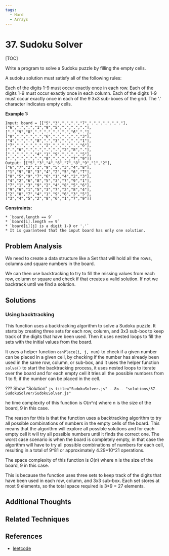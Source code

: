 ```yaml
---
tags:
  - Hard
  - Arrays
---
```


# 37. Sudoku Solver

[TOC]

Write a program to solve a Sudoku puzzle by filling the empty cells.

A sudoku solution must satisfy all of the following rules:

Each of the digits 1-9 must occur exactly once in each row.
Each of the digits 1-9 must occur exactly once in each column.
Each of the digits 1-9 must occur exactly once in each of the 9 3x3 sub-boxes of the grid.
The '.' character indicates empty cells.

**Example 1:**

```
Input: board = [["5","3",".",".","7",".",".",".","."],["6",".",".","1","9","5",".",".","."],[".","9","8",".",".",".",".","6","."],["8",".",".",".","6",".",".",".","3"],["4",".",".","8",".","3",".",".","1"],["7",".",".",".","2",".",".",".","6"],[".","6",".",".",".",".","2","8","."],[".",".",".","4","1","9",".",".","5"],[".",".",".",".","8",".",".","7","9"]]
Output: [["5","3","4","6","7","8","9","1","2"],["6","7","2","1","9","5","3","4","8"],["1","9","8","3","4","2","5","6","7"],["8","5","9","7","6","1","4","2","3"],["4","2","6","8","5","3","7","9","1"],["7","1","3","9","2","4","8","5","6"],["9","6","1","5","3","7","2","8","4"],["2","8","7","4","1","9","6","3","5"],["3","4","5","2","8","6","1","7","9"]]
```

**Constraints:**

```
* `board.length == 9`
* `board[i].length == 9`
* `board[i][j] is a digit 1-9 or '.'`
* It is guaranteed that the input board has only one solution.
```

## Problem Analysis

We need to create a data structure like a Set that will hold all the rows, columns and square numbers in the board.

We can then use backtracking to try to fill the missing values from each row, column or square and check if that creates a valid solution. If not we backtrack until we find a solution.

## Solutions

### Using backtracking

This function uses a backtracking algorithm to solve a Sudoku puzzle. It starts by creating three sets for each row, column, and 3x3 sub-box to keep track of the digits that have been used. Then it uses nested loops to fill the sets with the initial values from the board.

It uses a helper function `canPlace(i, j, num)` to check if a given number can be placed in a given cell, by checking if the number has already been used in the same row, column, or sub-box, and it uses the helper function `solve()` to start the backtracking process, it uses nested loops to iterate over the board and for each empty cell it tries all the possible numbers from 1 to 9, if the number can be placed in the cell.


??? Show "Solution"
`js title="SudokuSolver.js"
    --8<-- "solutions/37-SudokuSolver/SudokuSolver.js"
    `

he time complexity of this function is O(n^n) where n is the size of the board, 9 in this case.

The reason for this is that the function uses a backtracking algorithm to try all possible combinations of numbers in the empty cells of the board. This means that the algorithm will explore all possible solutions and for each empty cell it will try all possible numbers until it finds the correct one. The worst case scenario is when the board is completely empty, in that case the algorithm will have to try all possible combinations of numbers for each cell, resulting in a total of 9^81 or approximately 4.29*10^21 operations.

The space complexity of this function is $O(n)$ where n is the size of the board, 9 in this case.

This is because the function uses three sets to keep track of the digits that have been used in each row, column, and 3x3 sub-box. Each set stores at most 9 elements, so the total space required is 3*9 = 27 elements.

## Additional Thoughts

## Related Techniques

## References

- [leetcode](https://leetcode.com/problems/sudoku-solver/)
